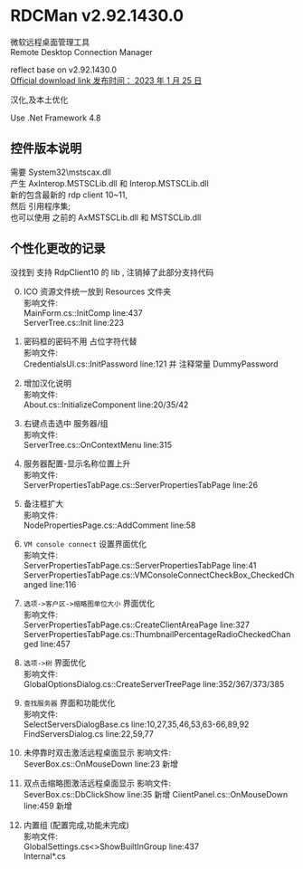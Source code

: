 # RDCMan v2.92.1430.0  
微软远程桌面管理工具  
Remote Desktop Connection Manager  

reflect base on v2.92.1430.0  
[Official download link 发布时间： 2023 年 1 月 25 日](https://docs.microsoft.com/zh-cn/sysinternals/downloads/rdcman)  

汉化,及本土优化  

Use .Net Framework 4.8  

## 控件版本说明  
需要 System32\mstscax.dll  
产生 AxInterop.MSTSCLib.dll 和 Interop.MSTSCLib.dll  
新的包含最新的 rdp client 10~11,  
然后 引用程序集;  
也可以使用 之前的 AxMSTSCLib.dll 和 MSTSCLib.dll  


## 个性化更改的记录  
  没找到 支持 RdpClient10 的 lib , 注销掉了此部分支持代码
  
0. ICO 资源文件统一放到 Resources 文件夹  
影响文件:  
  MainForm.cs::InitComp    line:437  
  ServerTree.cs::Init    line:223  
  
1. 密码框的密码不用 占位字符代替  
影响文件:  
  CredentialsUI.cs::InitPassword     line:121    并 注释常量 DummyPassword  
  
2. 增加汉化说明  
影响文件:  
  About.cs::InitializeComponent    line:20/35/42  

3. 右键点击选中 服务器/组  
影响文件:  
  ServerTree.cs::OnContextMenu    line:315  
  
4. 服务器配置-显示名称位置上升  
影响文件:  
  ServerPropertiesTabPage.cs::ServerPropertiesTabPage    line:26  
  
5. 备注框扩大  
影响文件:  
  NodePropertiesPage.cs::AddComment    line:58  
  
6. `VM console connect` 设置界面优化  
影响文件:  
  ServerPropertiesTabPage.cs::ServerPropertiesTabPage    line:41  
  ServerPropertiesTabPage.cs::VMConsoleConnectCheckBox_CheckedChanged    line:116  
  
7. `选项->客户区->缩略图单位大小` 界面优化  
影响文件:  
  ServerPropertiesTabPage.cs::CreateClientAreaPage    line:327  
  ServerPropertiesTabPage.cs::ThumbnailPercentageRadioCheckedChanged    line:457  
  
7. `选项->树` 界面优化  
影响文件:  
  GlobalOptionsDialog.cs::CreateServerTreePage    line:352/367/373/385  
  
8. `查找服务器` 界面和功能优化  
影响文件:  
  SelectServersDialogBase.cs     line:10,27,35,46,53,63-66,89,92  
  FindServersDialog.cs           line:22,59,77  
  
9. 未停靠时双击激活远程桌面显示
影响文件:  
  SeverBox.cs::OnMouseDown       line:23    新增
  
10. 双点击缩略图激活远程桌面显示
影响文件:  
  SeverBox.cs::DbClickShow       line:35    新增
  CiientPanel.cs::OnMouseDown    line:459   新增
  
  
  
999. 内置组  (配置完成,功能未完成)  
影响文件:  
  GlobalSettings.cs<>ShowBuiltInGroup    line:437  
  Internal\*.cs  


